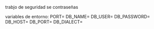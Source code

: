 trabjo de seguridad se contraseñas


variables de entorno:
PORT=
DB_NAME=
DB_USER=
DB_PASSWORD=
DB_HOST=
DB_PORT=
DB_DIALECT=
